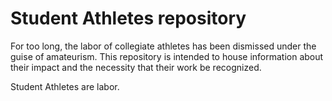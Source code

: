 # Student Athletes repository
For too long, the labor of collegiate athletes has been dismissed under the guise of amateurism. This repository is intended to house information about their impact and the necessity that their work be recognized.

Student Athletes are labor.